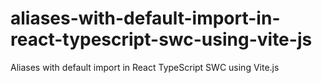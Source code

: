 # aliases-with-default-import-in-react-typescript-swc-using-vite-js
Aliases with default import in React TypeScript SWC using Vite.js
